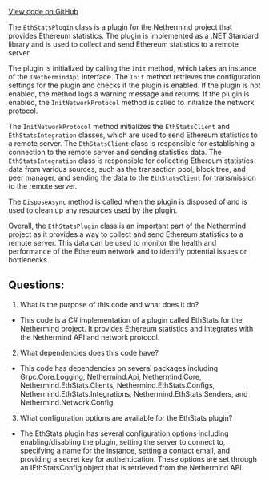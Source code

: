 [View code on GitHub](https://github.com/NethermindEth/nethermind/src/Nethermind/Nethermind.EthStats/EthStatsPlugin.cs)

The `EthStatsPlugin` class is a plugin for the Nethermind project that provides Ethereum statistics. The plugin is implemented as a .NET Standard library and is used to collect and send Ethereum statistics to a remote server. 

The plugin is initialized by calling the `Init` method, which takes an instance of the `INethermindApi` interface. The `Init` method retrieves the configuration settings for the plugin and checks if the plugin is enabled. If the plugin is not enabled, the method logs a warning message and returns. If the plugin is enabled, the `InitNetworkProtocol` method is called to initialize the network protocol.

The `InitNetworkProtocol` method initializes the `EthStatsClient` and `EthStatsIntegration` classes, which are used to send Ethereum statistics to a remote server. The `EthStatsClient` class is responsible for establishing a connection to the remote server and sending statistics data. The `EthStatsIntegration` class is responsible for collecting Ethereum statistics data from various sources, such as the transaction pool, block tree, and peer manager, and sending the data to the `EthStatsClient` for transmission to the remote server.

The `DisposeAsync` method is called when the plugin is disposed of and is used to clean up any resources used by the plugin.

Overall, the `EthStatsPlugin` class is an important part of the Nethermind project as it provides a way to collect and send Ethereum statistics to a remote server. This data can be used to monitor the health and performance of the Ethereum network and to identify potential issues or bottlenecks.
## Questions: 
 1. What is the purpose of this code and what does it do?
- This code is a C# implementation of a plugin called EthStats for the Nethermind project. It provides Ethereum statistics and integrates with the Nethermind API and network protocol.

2. What dependencies does this code have?
- This code has dependencies on several packages including Grpc.Core.Logging, Nethermind.Api, Nethermind.Core, Nethermind.EthStats.Clients, Nethermind.EthStats.Configs, Nethermind.EthStats.Integrations, Nethermind.EthStats.Senders, and Nethermind.Network.Config.

3. What configuration options are available for the EthStats plugin?
- The EthStats plugin has several configuration options including enabling/disabling the plugin, setting the server to connect to, specifying a name for the instance, setting a contact email, and providing a secret key for authentication. These options are set through an IEthStatsConfig object that is retrieved from the Nethermind API.